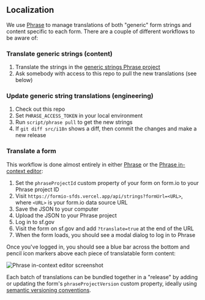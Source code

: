 ## Localization
We use [Phrase] to manage translations of both "generic" form strings and
content specific to each form. There are a couple of different workflows to be
aware of:

### Translate generic strings (content)
1. Translate the strings in the [generic strings Phrase project](https://app.phrase.com/accounts/city-county-of-san-francisco/projects/form-io-generic-strings)
1. Ask somebody with access to this repo to pull the new translations (see below)

### Update generic string translations (engineering)
1. Check out this repo
1. Set `PHRASE_ACCESS_TOKEN` in your local environment
1. Run `script/phrase pull` to get the new strings
1. If `git diff src/i18n` shows a diff, then commit the changes and make a new release

### Translate a form
This workflow is done almost entirely in either [Phrase] or the [Phrase
in-context editor]:

1. Set the `phraseProjectId` custom property of your form on form.io to your
   Phrase project ID
1. Visit `https://formio-sfds.vercel.app/api/strings?formUrl=<URL>`, where
   `<URL>` is your form.io data source URL
1. Save the JSON to your computer
1. Upload the JSON to your Phrase project
1. Log in to sf.gov
1. Visit the form on sf.gov and add `?translate=true` at the end of the URL
1. When the form loads, you should see a modal dialog to log in to Phrase

Once you've logged in, you should see a blue bar across the bottom and pencil
icon markers above each piece of translatable form content:

![Phrase in-context editor screenshot](https://user-images.githubusercontent.com/113896/88839471-f3db8580-d18f-11ea-8121-e0ce158ca274.png)

Each batch of translations can be bundled together in a "release" by adding or
updating the form's `phraseProjectVersion` custom property, ideally using
[semantic versioning conventions](https://semver.org).

[Phrase]: https://phrase.com
[Phrase in-context editor]: https://help.phrase.com/help/set-up-in-context-editor
